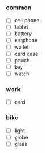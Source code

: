 ### common
- [ ] cell phone
- [ ] tablet
- [ ] battery
- [ ] earphone
- [ ] wallet
- [ ] card case
- [ ] pouch
- [ ] key
- [ ] watch

### work
- [ ] card

### bike
- [ ] light
- [ ] globe
- [ ] glass
